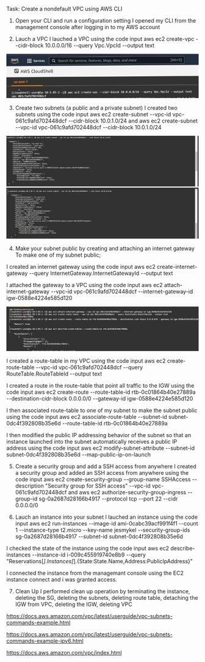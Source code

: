 Task: Create a nondefault VPC using AWS CLI

1. Open your CLI and run a configuration setting
I opened my CLI from the management console after logging in to my AWS account

2. Lauch a VPC
I lauched a VPC using the code input
aws ec2 create-vpc --cidr-block 10.0.0.0/16 --query Vpc.VpcId --output text 

![create VPC](Images/create%20vpc.jpg)

3. Create two subnets (a public and a private subnet)
I created two subnets using the code input
aws ec2 create-subnet --vpc-id vpc-061c9afd702448dcf --cidr-block 10.0.1.0/24
and
aws ec2 create-subnet --vpc-id vpc-061c9afd702448dcf --cidr-block 10.0.1.0/24

![CREATE SUBNET](Images/subnet%201.jpg)
![CREATE SUBNET](Images/subnet%202.jpg)


4. Make your subnet public by creating and attaching an internet gateway
To make one of my subnet public;

I created an internet gateway using the code input
aws ec2 create-internet-gateway --query InternetGateway.InternetGatewayId --output text

I attached the gateway to a VPC using the code input
aws ec2 attach-internet-gateway --vpc-id vpc-061c9afd702448dcf --internet-gateway-id igw-0588e4224e585d120

![ATTACH GATEWAY](Images/Attach%20gateway.jpg)

I created a route-table in my VPC using the code input
aws ec2 create-route-table --vpc-id vpc-061c9afd702448dcf --query RouteTable.RouteTableId --output text

I created a route in the route-table that point all traffic to the IGW using the code input
aws ec2 create-route --route-table-id rtb-0c01864b40e27889a --destination-cidr-block 0.0.0.0/0 --gateway-id igw-0588e4224e585d120

I then associated route-table to one of my subnet to make the subnet public using the code input
aws ec2 associate-route-table  --subnet-id subnet-0dc4f392808b35e6d --route-table-id rtb-0c01864b40e27889a

I then modified the public IP addressing behavior of the subnet so that an instance launched into the subnet automatically receives a public IP address using the code input
aws ec2 modify-subnet-attribute --subnet-id subnet-0dc4f392808b35e6d --map-public-ip-on-launch

5. Create a security group and add a SSH access from anywhere
I created a security group and added an SSH access from anywhere using the code input
aws ec2 create-security-group --group-name SSHAccess --description "Security group for SSH access" --vpc-id vpc-061c9afd702448dcf
and
aws ec2 authorize-security-group-ingress --group-id sg-0a2687d28166b4917 --protocol tcp --port 22 --cidr 0.0.0.0/0

6. Lauch an instance into your subnet 
I lauched an instance using the code input
aws ec2 run-instances --image-id ami-0cabc39acf991f4f1 --count 1 --instance-type t2.micro --key-name jesmykel --security-group-ids sg-0a2687d28166b4917 --subnet-id subnet-0dc4f392808b35e6d

I checked the state of the instance using the code input
aws ec2 describe-instances --instance-id i-009c455919740e8b9 --query "Reservations[*].Instances[*].{State:State.Name,Address:PublicIpAddress}"

I connected the instance from the managemant console using the EC2 instance connect and i was granted access.

7. Clean Up
I performed clean up operation by 
terminating the instance, deleting the SG, deleting the subnets, deleting route table, detaching the IGW from VPC, deleting the IGW, deleting VPC




https://docs.aws.amazon.com/vpc/latest/userguide/vpc-subnets-commands-example.html

https://docs.aws.amazon.com/vpc/latest/userguide/vpc-subnets-commands-example-ipv6.html

https://docs.aws.amazon.com/vpc/index.html
